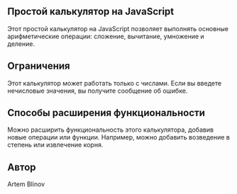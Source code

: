 ## Простой калькулятор на JavaScript
Этот простой калькулятор на JavaScript позволяет выполнять основные арифметические операции: сложение, вычитание, умножение и деление.

## Ограничения
Этот калькулятор может работать только с числами. Если вы введете нечисловые значения, вы получите сообщение об ошибке.

## Cпособы расширения функциональности
Можно расширить функциональность этого калькулятора, добавив новые операции или функции. Например, можно добавить возведение в степень или извлечение корня.

## Автор
Artem Blinov
